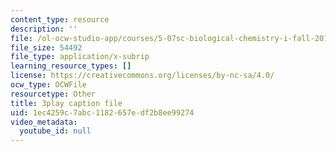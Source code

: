 ```yaml
---
content_type: resource
description: ''
file: /ol-ocw-studio-app/courses/5-07sc-biological-chemistry-i-fall-2013/1ec4259c7abc1182657edf2b8ee99274_sBYrp3zssWE.srt
file_size: 54492
file_type: application/x-subrip
learning_resource_types: []
license: https://creativecommons.org/licenses/by-nc-sa/4.0/
ocw_type: OCWFile
resourcetype: Other
title: 3play caption file
uid: 1ec4259c-7abc-1182-657e-df2b8ee99274
video_metadata:
  youtube_id: null
---
```

